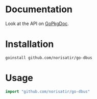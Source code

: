 Documentation
=============

Look at the API on [GoPkgDoc](http://gopkgdoc.appspot.com/pkg/github.com/norisatir/go-dbus).

Installation
============

    goinstall github.com/norisatir/go-dbus

Usage
=====

```go
import "github.com/norisatir/go-dbus"
```
